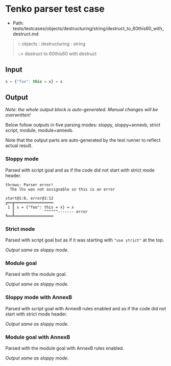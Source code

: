# Tenko parser test case

- Path: tests/testcases/objects/destructuring/string/destruct_to_60this60_with_destruct.md

> :: objects : destructuring : string
>
> ::> destruct to 60this60 with destruct

## Input


`````js
s = {"foo": this = x} = x
`````

## Output

_Note: the whole output block is auto-generated. Manual changes will be overwritten!_

Below follow outputs in five parsing modes: sloppy, sloppy+annexb, strict script, module, module+annexb.

Note that the output parts are auto-generated by the test runner to reflect actual result.

### Sloppy mode

Parsed with script goal and as if the code did not start with strict mode header.

`````
throws: Parser error!
  The lhs was not assignable so this is an error

start@1:0, error@1:12
╔══╦═════════════════
 1 ║ s = {"foo": this = x} = x
   ║             ^^^^^^------- error
╚══╩═════════════════

`````

### Strict mode

Parsed with script goal but as if it was starting with `"use strict"` at the top.

_Output same as sloppy mode._

### Module goal

Parsed with the module goal.

_Output same as sloppy mode._

### Sloppy mode with AnnexB

Parsed with script goal with AnnexB rules enabled and as if the code did not start with strict mode header.

_Output same as sloppy mode._

### Module goal with AnnexB

Parsed with the module goal with AnnexB rules enabled.

_Output same as sloppy mode._
